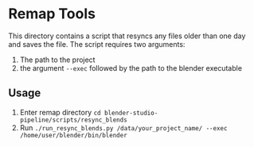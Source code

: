 # Remap Tools

This directory contains a script that resyncs any files older than one day and saves the file. The script requires two arguments:
1. The path to the project
2. the argument `--exec` followed by the path to the blender executable 

## Usage
1. Enter remap directory `cd blender-studio-pipeline/scripts/resync_blends`
2. Run `./run_resync_blends.py /data/your_project_name/ --exec /home/user/blender/bin/blender`
